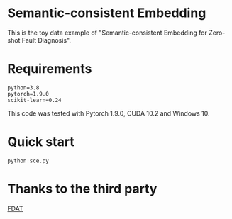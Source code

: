 # Semantic-consistent Embedding
This is the toy data example of "Semantic-consistent Embedding for Zero-shot Fault Diagnosis".

# Requirements
~~~
python=3.8
pytorch=1.9.0
scikit-learn=0.24
~~~
This code was tested with Pytorch 1.9.0, CUDA 10.2 and Windows 10.  </br>

# Quick start
```shell
python sce.py
```

# Thanks to the third party
[FDAT](https://github.com/LiangjunFeng/Industrial_ZSL)
